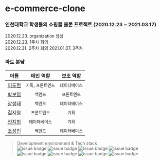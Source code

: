 # e-commerce-clone
### 인천대학교 학생들의 쇼핑몰 클론 프로젝트 (2020.12.23 ~ 2021.03.17)   
2020.12.23. organization 생성   
2020.12.23. 1주차 회의   
2020.12.31. 2주차 회의
2021.01.07. 3주차 
   
### 파트 분담   
| 이름  |  메인 역할  | 보조 역할 |
|:----:|:-------:|:-------:|
| [이도현](https://github.com/ksmfou98) | `기획`, `프론트엔드` | `데이터베이스` |
| [박보영](https://github.com/boyouth) | `백엔드` | `프론트엔드` |
| [장성태](https://github.com/mungiyo) | `백엔드` | `데이터베이스` |
| [김지영](https://github.com/Jeong-jeong)  | `프론트엔드` | `기획` |
| [전지희](https://github.com/GHeeJeon)  | `데이터베이스` | `기획` |
| [조성빈](https://github.com/hseol)  | `백엔드` | `데이터베이스` |   
   
> Development environment & Tech stack   
![issue badge](https://img.shields.io/badge/Windows10-0b1a7a)
![issue badge](https://img.shields.io/badge/MacOS-f9faf5)
![issue badge](https://img.shields.io/badge/Python-4c82a6)
![issue badge](https://img.shields.io/badge/Django-064217)
![issue badge](https://img.shields.io/badge/HTML-eb5b0e)
![issue badge](https://img.shields.io/badge/CSS-1e9be3)
![issue badge](https://img.shields.io/badge/JavaScript-ffee00)
![issue badge](https://img.shields.io/badge/AWS-ff9d00)
